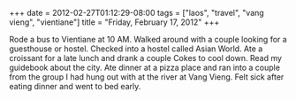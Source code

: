 +++
date = 2012-02-27T01:12:29-08:00
tags = ["laos", "travel", "vang vieng", "vientiane"]
title = "Friday, February 17, 2012"
+++

Rode a bus to Vientiane at 10 AM. Walked around with a couple looking for a guesthouse or hostel. Checked into a hostel called Asian World. Ate a croissant for a late lunch and drank a couple Cokes to cool down. Read my guidebook about the city. Ate dinner at a pizza place and ran into a couple from the group I had hung out with at the river at Vang Vieng. Felt sick after eating dinner and went to bed early.
